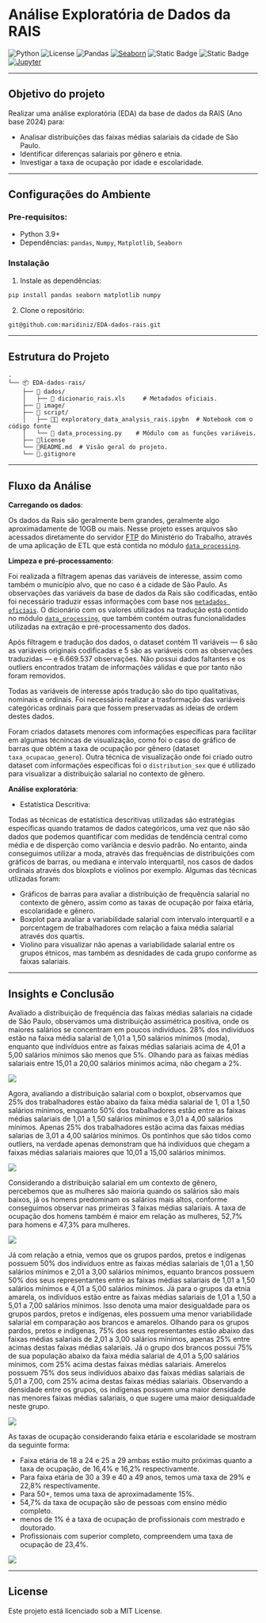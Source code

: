 # Análise Exploratória de Dados da RAIS

![Python](https://img.shields.io/badge/Python-3.7%20|%203.8%20|%203.9%20|%203.10-blue)
![License](https://img.shields.io/badge/License-MIT-green)
![Pandas](https://img.shields.io/badge/Pandas-2.0+-brightgreen)
[![Seaborn](https://img.shields.io/badge/Seaborn-0.12.2-blue?logo=seaborn&logoColor=white)](https://seaborn.pydata.org/)
![Static Badge](https://img.shields.io/badge/Numpy-1.26%2B-blue)
![Static Badge](https://img.shields.io/badge/matplotlib-13.9%2B-lightgreen)
[![Jupyter](https://img.shields.io/badge/Jupyter-F37626?logo=jupyter&logoColor=white)](https://jupyter.org)

---

## Objetivo do projeto

Realizar uma análise exploratória (EDA) da base de dados da RAIS (Ano base 2024) para:
- Analisar distribuições das faixas médias salariais da cidade de São Paulo.
- Identificar diferenças salariais por gênero e etnia.
- Investigar a taxa de ocupação por idade e escolaridade.

---

## Configurações do Ambiente

### Pre-requisitos:

- Python 3.9+
- Dependências: `pandas`, `Numpy`, `Matplotlib`, `Seaborn`

### Instalação

1. Instale as dependências:
```python
pip install pandas seaborn matplotlib numpy
```

2. Clone o repositório:
```bash
git@github.com:maridiniz/EDA-dados-rais.git
```

---

## Estrutura do Projeto

```
.
└── 📦 EDA-dados-rais/
    ├── 📂 dados/
    │   ├── 📄 dicionario_rais.xls     # Metadados oficiais.
    ├── 📂 image/
    ├── 📂 script/
    │   ├── 🐍📄 exploratory_data_analysis_rais.ipybn  # Notebook com o código fonte
    │   └── 📄 data_processing.py    # Módulo com as funções variáveis.
    ├── 📄license
    └── 📄README.md  # Visão geral do projeto.
    └── 📄.gitignore 

```

---

## Fluxo da Análise

**Carregando os dados**:

Os dados da Rais são geralmente bem grandes, geralmente algo aproximadamente de 10GB ou mais. Nesse projeto esses arquivos são acessados diretamente do servidor [FTP](ftp://ftp.mtps.gov.br/pdet/microdados/RAIS/2024/) do Ministério do Trabalho, através de uma aplicação de ETL que está contida no módulo [`data_processing`](/scripts/data_processing.py).

**Limpeza e pré-processamento**:

Foi realizada a filtragem apenas das variáveis de interesse, assim como também o município alvo, que no caso é a cidade de São Paulo. As observações das variáveis da base de dados da Rais são codificadas, então foi necessário traduzir essas informações com base nos [`metadados oficiais`](/dados/dicionario_rais.xls). O dicionário com os valores utilizados na tradução está contido no módulo [`data_processing`](/scripts/data_processing.py), que também contém outras funcionalidades utilizadas na extração e pré-processamento dos dados.

Após filtragem e tradução dos dados, o dataset contém 11 variáveis — 6 são as variáveis originais codificadas e 5 são as variáveis com as observações traduzidas — e 6.669.537 observações. Não possui dados faltantes e os outliers encontrados tratam de informações válidas e que por tanto não foram removidos. 

Todas as variáveis de interesse após tradução são do tipo qualitativas, nominais e ordinais. Foi necessário realizar a trasformação das variáveis categóricas ordinais para que fossem preservadas as ideias de ordem destes dados.

Foram criados datasets menores com informações específicas para facilitar em algumas técnincas de visualização, como foi o caso do gráfico de barras que obtém a taxa de ocupação por gênero (dataset `taxa_ocupacao_genero`). Outra técnica de visualização onde foi criado outro dataset com informações específicas foi o `distribution_sex` que é utilizado para visualizar a distribuição salarial no contexto de gênero.

**Análise exploratória**:

- Estatística Descritiva: 

Todas as técnicas de estatística descritivas utilizadas são estratégias específicas quando tratamos de dados categóricos, uma vez que não são dados que podemos quantificar com medidas de tendência central como média e de disperção como variância e desvio padrão. No entanto, ainda conseguimos utilizar a moda, através das frequências de distribuições com gráficos de barras, ou mediana e intervalo interquartil, nos casos de dados ordinais através dos bloxplots e violinos por exemplo. Algumas das técnicas utlizadas foram:

- Gráficos de barras para avaliar a distribuição de frequência salarial no contexto de gênero, assim como as taxas de ocupação por faixa  etária, escolaridade e gênero.
- Boxplot para avaliar a variabilidade salarial com intervalo interquartil e a porcentagem de trabalhadores com relação a faixa média salarial através dos quartis.
- Violino para visualizar não apenas a variabilidade salarial entre os grupos étnicos, mas também as desnidades de cada grupo conforme as faixas salariais.

---

## Insights e Conclusão

Avaliado a distribuição de frequência das faixas médias salariais na cidade de São Paulo, observamos uma distribuição assimétrica positiva, onde os maiores salários se concentram em poucos indivíduos. 28% dos indivíduos estão na faixa média salarial de 1,01 a 1,50 salários mínimos (moda), enquanto que indivíduos entre as faixas médias salariais acima de 4,01 a 5,00 salários mínimos são menos que 5%. Olhando para as faixas médias salariais entre 15,01 a 20,00 salários mínimos acima, não chegam a 2%.

![](/image/distribuicao_faixas_salariais.png)

Agora, avaliando a distribuição salarial com o boxplot, observamos que 25% dos trabalhadores estão abaixo da faixa média salarial de 1, 01 a 1,50 salários mínimos, enquanto 50% dos trabalhadores estão entre as faixas médias salariais de 1,01 a 1,50 salários mínimos e 3,01 a 4,00 salários mínimos. Apenas 25% dos trabalhadores estão acima das faixas médias salarias de 3,01 a 4,00 salários mínimos. Os pontinhos que são tidos como outliers, na verdade apenas demonstram que há indivíduos que chegam a faixas médias salariais maiores que 10,01 a 15,00 salários mínimos.

![](/image/boxplot_faixas_salariais.png)

Considerando a distribuição salarial em um contexto de gênero, percebemos que as mulheres são maioria quando os salários são mais baixos, já os homens predominam os salários mais altos, conforme conseguimos observar nas primeiras 3 faixas médias salariais. A taxa de ocupação dos homens também é maior em relação as mulheres, 52,7% para homens e 47,3% para mulheres.

![](/image/ocupacao_distribuicao_combined.png) 

Já com relação a etnia, vemos que os grupos pardos, pretos e indígenas possuem 50% dos indivíduos entre as faixas médias salariais de 1,01 a 1,50 salários mínimos e 2,01 a 3,00 salários mínimos, equanto brancos possuem 50% dos seus representantes entre as faixas médias salariais de 1,01 a 1,50 salários mínimos e 4,01 a 5,00 salários mínimos. Já para o grupos da etnia amarela, os indivíduos estão entre as faixas médias salariais de 1,01 a 1,50 a 5,01 a 7,00 salários mínimos. Isso denota uma maior desigualdade para os grupos pardos, pretos e indígenas, eles possuem uma menor variabilidade salarial em comparação aos brancos e amarelos. Olhando para os grupos pardos, pretos e indígenas, 75% dos seus representantes estão abaixo das faixas médias salariais de 2,01 a 3,00 salários mínimos, apenas 25% entre acimas destas faixas médias salariais. Já o grupo dos brancos possui 75% de sua população abaixo da faixa média salarial de 4,01 a 5,00 salários mínimos, com 25% acima destas faixas médias salariais. Amerelos possuem 75% dos seus indivíduos abaixo das faixas médias salariais de 5,01 a 7,00, com 25% acima destas faixas médias salariais. Observando a densidade entre os grupos, os indígenas possuem uma maior densidade nas menores faixas médias salariais, o que sugere uma maior desiqualdade neste grupo.

![](/image/violino_raca_cor.png)

As taxas de ocupação considerando faixa etária e escolaridade se mostram da seguinte forma:
- Faixa etária de 18 a 24 e 25 a 29 ambas estão muito próximas quanto a taxa de ocupação, de 16,4% e 16,2% respectivamente.
- Para faixa etária de 30 a 39 e 40 a 49 anos, temos uma taxa de 29% e 22,8% respectivamente.
- Para 50+, temos uma taxa de aproximadamente 15%.
- 54,7% da taxa de ocupação são de pessoas com ensino médio completo.
- menos de 1% é a taxa de ocupação de profissionais com mestrado e doutorado.
- Profissionais com superior completo, compreendem uma taxa de ocupação de 23,4%.

![](/image/ocupacao_idade_escolaridade.png)

---

## License

Este projeto está licenciado sob a MIT License.
